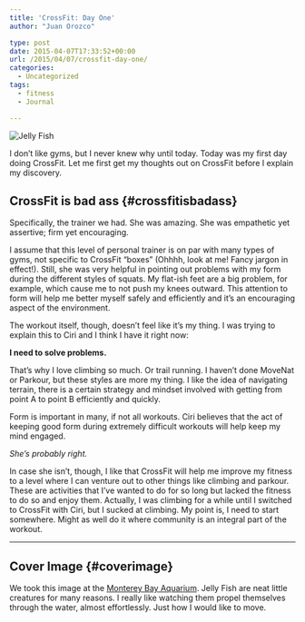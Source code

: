 ```yaml
---
title: 'CrossFit: Day One'
author: "Juan Orozco" 

type: post
date: 2015-04-07T17:33:52+00:00
url: /2015/04/07/crossfit-day-one/
categories:
  - Uncategorized
tags:
  - fitness
  - Journal

---
```

<img src="https://i0.wp.com/res.cloudinary.com/depnutmkm/image/upload/c_scale,w_800/v1428373890/P1010080_jr56rq.jpg?w=580" alt="Jelly Fish" data-recalc-dims="1" />

I don’t like gyms, but I never knew why until today. Today was my first day doing CrossFit. Let me first get my thoughts out on CrossFit before I explain my discovery.

## CrossFit is bad ass {#crossfitisbadass}

Specifically, the trainer we had. She was amazing. She was empathetic yet assertive; firm yet encouraging.

I assume that this level of personal trainer is on par with many types of gyms, not specific to CrossFit “boxes” (Ohhhh, look at me! Fancy jargon in effect!). Still, she was very helpful in pointing out problems with my form during the different styles of squats. My flat-ish feet are a big problem, for example, which cause me to not push my knees outward. This attention to form will help me better myself safely and efficiently and it’s an encouraging aspect of the environment.

The workout itself, though, doesn’t feel like it’s my thing. I was trying to explain this to Ciri and I think I have it right now:

**I need to solve problems.**

That’s why I love climbing so much. Or trail running. I haven’t done MoveNat or Parkour, but these styles are more my thing. I like the idea of navigating terrain, there is a certain strategy and mindset involved with getting from point A to point B efficiently and quickly.

Form is important in many, if not all workouts. Ciri believes that the act of keeping good form during extremely difficult workouts will help keep my mind engaged.

_She’s probably right._

In case she isn’t, though, I like that CrossFit will help me improve my fitness to a level where I can venture out to other things like climbing and parkour. These are activities that I’ve wanted to do for so long but lacked the fitness to do so and enjoy them. Actually, I was climbing for a while until I switched to CrossFit with Ciri, but I sucked at climbing. My point is, I need to start somewhere. Might as well do it where community is an integral part of the workout.

* * *

## Cover Image {#coverimage}

We took this image at the [Monterey Bay Aquarium][1]. Jelly Fish are neat little creatures for many reasons. I really like watching them propel themselves through the water, almost effortlessly. Just how I would like to move.

 [1]: http://www.montereybayaquarium.org/